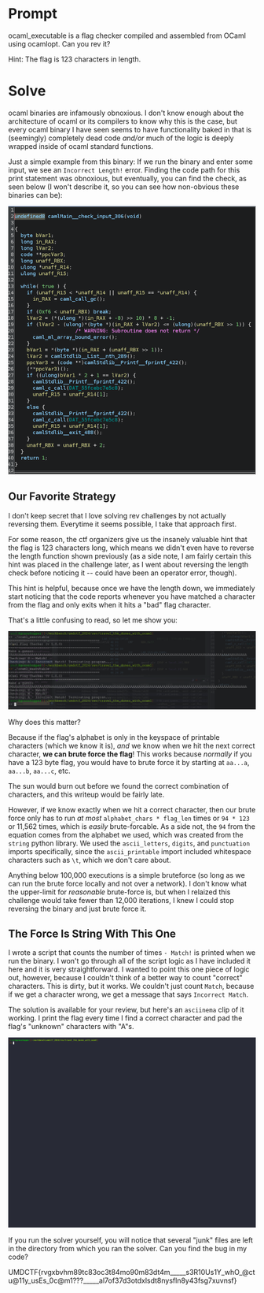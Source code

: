 # Prompt 

ocaml_executable is a flag checker compiled and assembled from OCaml using ocamlopt. Can you rev it?

Hint: The flag is 123 characters in length.

# Solve 

ocaml binaries are infamously obnoxious. I don't know enough about the architecture of ocaml or its compilers to know why this is the case, but every ocaml binary I have seen seems to have functionality baked in that is (seemingly) completely dead code *and/or* much of the logic is deeply wrapped inside of ocaml standard functions. 

Just a simple example from this binary: If we run the binary and enter some input, we see an `Incorrect Length!` error. Finding the code path for this print statement was obnoxious, but eventually, you can find the check, as seen below (I won't describe it, so you can see how non-obvious these binaries can be):

![ocaml nonsense](./media/ocaml.png)

## Our Favorite Strategy 

I don't keep secret that I love solving rev challenges by not actually reversing them. Everytime it seems possible, I take that approach first. 

For some reason, the ctf organizers give us the insanely valuable hint that the flag is 123 characters long, which means we didn't even have to reverse the length function shown previously (as a side note, I am fairly certain this hint was placed in the challenge later, as I went about reversing the length check before noticing it -- could have been an operator error, though).

This hint is helpful, because once we have the length down, we immediately start noticing that the code reports whenever you have matched a character from the flag and only exits when it hits a "bad" flag character.

That's a little confusing to read, so let me show you:

![matches](./media/matches.png)

Why does this matter?

Because if the flag's alphabet is only in the keyspace of printable characters (which we know it is), *and* we know when we hit the next correct character, **we can brute force the flag**! This works because *normally* if you have a 123 byte flag, you would have to brute force it by starting at `aa...a`, `aa...b`, `aa...c`, etc.

The sun would burn out before we found the correct combination of characters, and this writeup would be fairly late. 

However, if we know exactly when we hit a correct character, then our brute force only has to run *at most* `alphabet_chars * flag_len` times or `94 * 123` or 11,562 times, which is *easily* brute-forcable. As a side not, the `94` from the equation comes from the alphabet we used, which was created from the `string` python library. We used the `ascii_letters`, `digits`, and `punctuation` imports specifically, since the `ascii_printable` import included whitespace characters such as `\t`, which we don't care about.

Anything below 100,000 executions is a simple bruteforce (so long as we can run the brute force locally and not over a network). I don't know what the upper-limit for *reasonable* brute-force is, but when I relaized this challenge would take fewer than 12,000 iterations, I knew I could stop reversing the binary and just brute force it.

## The Force Is String With This One

I wrote a script that counts the number of times `- Match!` is printed when we run the binary. I won't go through all of the script logic as I have included it here and it is very straightforward. I wanted to point this one piece of logic out, however, because I couldn't think of a better way to count "correct" characters. This is dirty, but it works. We couldn't just count `Match`, because if we get a character wrong, we get a message that says `Incorrect Match`.

The solution is available for your review, but here's an `asciinema` clip of it working. I print the flag every time I find a correct character and pad the flag's "unknown" characters with "A"s.

![the juice](./media/travel_the_dunes.gif)

If you run the solver yourself, you will notice that several "junk" files are left in the directory from which you ran the solver. Can you find the bug in my code?

UMDCTF{rvgxbvhm89tc83oc3t84mo90m83dt4m_____s3R10Us1Y_whO_@ctu@11y_usEs_0c@m1???_____al7of37d3otdxlsdt8nysfln8y43fsg7xuvnsf}
